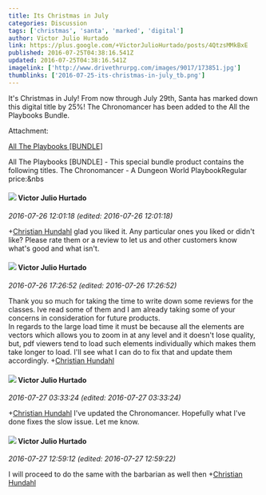 ```yaml
---
title: Its Christmas in July
categories: Discussion
tags: ['christmas', 'santa', 'marked', 'digital']
author: Victor Julio Hurtado
link: https://plus.google.com/+VictorJulioHurtado/posts/4QtzsMMkBxE
published: 2016-07-25T04:38:16.541Z
updated: 2016-07-25T04:38:16.541Z
imagelink: ['http://www.drivethrurpg.com/images/9017/173851.jpg']
thumblinks: ['2016-07-25-its-christmas-in-july_tb.png']
---
```


It&#39;s Christmas in July! From now through July 29th, Santa has marked down this digital title by 25%! The Chronomancer has been added to the All the Playbooks Bundle.


Attachment:

<a href='http://www.drivethrurpg.com/product/173851/All-The-Playbooks-BUNDLE'>All The Playbooks [BUNDLE]</a>


All The Playbooks [BUNDLE] - This special bundle product contains the following titles.
The Chronomancer - A Dungeon World PlaybookRegular price:&nbs
<div id='comment z13lxt3rfo2pcpgso23iup5o3qmohthdl'>
  <h4><img src='{{site.baseurl}}//images/avatars/104881770392672110983_photo.jpg'> Victor Julio Hurtado</h4>
      <p><cite>2016-07-26 12:01:18 (edited: 2016-07-26 12:01:18)</cite></p>
        <p><span class="proflinkWrapper"><span class="proflinkPrefix">+</span><a class="proflink" href="https://plus.google.com/104858891792555602177" oid="104858891792555602177">Christian Hundahl</a></span> glad you liked it.  Any particular ones you liked or didn&#39;t like?  Please rate them or a review to let us and other customers know what&#39;s good and what isn&#39;t.</p>
</div>
        

<div id='comment z13lxt3rfo2pcpgso23iup5o3qmohthdl'>
  <h4><img src='{{site.baseurl}}//images/avatars/104881770392672110983_photo.jpg'> Victor Julio Hurtado</h4>
      <p><cite>2016-07-26 17:26:52 (edited: 2016-07-26 17:26:52)</cite></p>
        <p>Thank you so much for taking the time to write down some reviews for the classes. Ive read some of them and I am already taking some of your concerns in consideration for future products.<br />In regards to the large load time it must be because all the elements are vectors which allows you to zoom in at any level and it doesn&#39;t lose quality, but, pdf viewers tend to load such elements individually which makes them take longer to load. I&#39;ll see what I can do to fix that and update them accordingly.  <span class="proflinkWrapper"><span class="proflinkPrefix">+</span><a class="proflink" href="https://plus.google.com/104858891792555602177" oid="104858891792555602177">Christian Hundahl</a></span> </p>
</div>
        

<div id='comment z13lxt3rfo2pcpgso23iup5o3qmohthdl'>
  <h4><img src='{{site.baseurl}}//images/avatars/104881770392672110983_photo.jpg'> Victor Julio Hurtado</h4>
      <p><cite>2016-07-27 03:33:24 (edited: 2016-07-27 03:33:24)</cite></p>
        <p><span class="proflinkWrapper"><span class="proflinkPrefix">+</span><a class="proflink" href="https://plus.google.com/104858891792555602177" oid="104858891792555602177">Christian Hundahl</a></span> I&#39;ve updated the Chronomancer. Hopefully what I&#39;ve done fixes the slow issue. Let me know.</p>
</div>
        

<div id='comment z13lxt3rfo2pcpgso23iup5o3qmohthdl'>
  <h4><img src='{{site.baseurl}}//images/avatars/104881770392672110983_photo.jpg'> Victor Julio Hurtado</h4>
      <p><cite>2016-07-27 12:59:12 (edited: 2016-07-27 12:59:22)</cite></p>
        <p>I will proceed to do the same with the barbarian as well then <span class="proflinkWrapper"><span class="proflinkPrefix">+</span><a class="proflink" href="https://plus.google.com/104858891792555602177" oid="104858891792555602177">Christian Hundahl</a></span> </p>
</div>
        